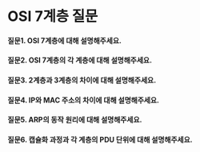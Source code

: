 # OSI 7계층 질문

#### 질문1. OSI 7계층에 대해 설명해주세요.

#### 질문2. OSI 7계층의 각 계층에 대해 설명해주세요.

#### 질문3. 2계층과 3계층의 차이에 대해 설명해주세요.

#### 질문4. IP와 MAC 주소의 차이에 대해 설명해주세요.

#### 질문5. ARP의 동작 원리에 대해 설명해주세요.

#### 질문6. 캡슐화 과정과 각 계층의 PDU 단위에 대해 설명해주세요.